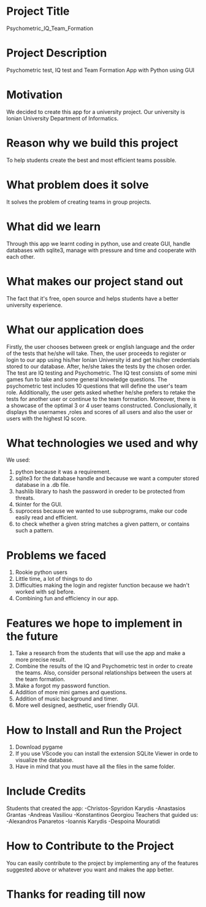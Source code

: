 # Project Title
Psychometric_IQ_Team_Formation
# Project Description
Psychometric test, IQ test and Team Formation App with Python using GUI
# Motivation
We decided to create this app for a university project. Our university is Ionian University Department of Informatics.
# Reason why we build this project
To help students create the best and most efficient teams possible.
# What problem does it solve
It solves the problem of creating teams in group projects.
# What did we learn
Through this app we learnt coding in python, use and create GUI, handle databases with sqlite3, manage with pressure and time and cooperate with each other.
# What makes our project stand out
The fact that it's free, open source and helps students have a better university experience.
# What our application does
Firstly, the user chooses between greek or english language and the order of the tests that he/she will take. Then, the user proceeds to register or login to our app using his/her Ionian University id and get his/her credentials stored to our database. After, he/she takes the tests by the chosen order. The test are IQ testing and Psychometric. The IQ test consists of some mini games fun to take and some general knowledge questions. The psychometric test includes 10 questions that will define the user's team role. Additionally, the user gets asked whether he/she prefers to retake the tests for another user or continue to the team formation. Moreover, there is a showcase of the optimal 3 or 4 user teams constructed. Conclusionally, it displays the usernames ,roles and scores of all users and also the user or users with the highest IQ score.
# What technologies we used and why
We used:
1. python because it was a requirement.
2. sqlite3 for the database handle and because we want a computer stored database in a .db file.
3. hashlib library to hash the password in oreder to be protected from threats.
4. tkinter for the GUI.
5. suprocess because we wanted to use subprograms, make our code easily read and efficient.
6. to check whether a given string matches a given pattern, or contains such a pattern.
# Problems we faced
1. Rookie python users
2. Little time, a lot of things to do
3. Difficulties making the login and register function because we hadn't worked with sql before.
4. Combining fun and efficiency in our app.
# Features we hope to implement in the future
1. Take a research from the students that will use the app and make a more precise result.
2. Combine the results of the IQ and Psychometric test in order to create the teams. Also, consider personal relationships between the users at the team formation.
3. Make a forgot my password function.
4. Addition of more mini games and questions.
5. Addition of music background and timer.
6. More well designed, aesthetic, user friendly GUI.
# How to Install and Run the Project
1. Download pygame
2. If you use VScode you can install the extension SQLite Viewer in orde to visualize the database.
3. Have in mind that you must have all the files in the same folder.
# Include Credits
Students that created the app:
  -Christos-Spyridon Karydis
  -Anastasios Grantas
  -Andreas Vasiliou 
  -Konstantinos Georgiou
Teachers that guided us:
  -Alexandros Panaretos
  -Ioannis Karydis
  -Despoina Mouratidi
# How to Contribute to the Project
You can easily contribute to the project by implementing any of the features suggested above or whatever you want and makes the app better.
# Thanks for reading till now
